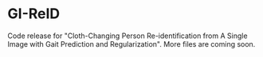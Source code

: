 # GI-ReID
Code release for "Cloth-Changing Person Re-identification from A Single Image with Gait Prediction and Regularization". More files are coming soon.

